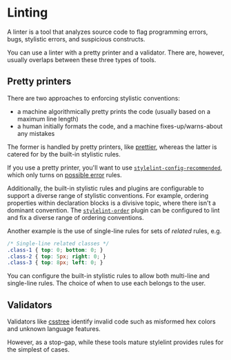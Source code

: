 # Linting

A linter is a tool that analyzes source code to flag programming errors, bugs, stylistic errors, and suspicious constructs.

You can use a linter with a pretty printer and a validator. There are, however, usually overlaps between these three types of tools.

## Pretty printers

There are two approaches to enforcing stylistic conventions:

-   a machine algorithmically pretty prints the code (usually based on a maximum line length)
-   a human initially formats the code, and a machine fixes-up/warns-about any mistakes

The former is handled by pretty printers, like [prettier](https://github.com/prettier/prettier), whereas the latter is catered for by the built-in stylistic rules.

If you use a pretty printer, you'll want to use [`stylelint-config-recommended`](https://github.com/stylelint/stylelint-config-recommended), which only turns on [possible error](../user-guide/rules/list.md#possible-errors) rules.

Additionally, the built-in stylistic rules and plugins are configurable to support a diverse range of stylistic conventions. For example, ordering properties within declaration blocks is a divisive topic, where there isn't a dominant convention. The [`stylelint-order`](https://www.npmjs.com/package/stylelint-order) plugin can be configured to lint and fix a diverse range of ordering conventions.

Another example is the use of single-line rules for sets of _related_ rules, e.g.

```css
/* Single-line related classes */
.class-1 { top: 0; bottom: 0; }
.class-2 { top: 5px; right: 0; }
.class-3 { top: 8px; left: 0; }
```

You can configure the built-in stylistic rules to allow both multi-line and single-line rules. The choice of when to use each belongs to the user.

## Validators

Validators like [csstree](https://github.com/csstree/csstree) identify invalid code such as misformed hex colors and unknown language features.

However, as a stop-gap, while these tools mature stylelint provides rules for the simplest of cases.
